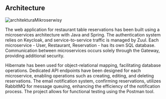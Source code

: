 ## Architecture

![architekturaMikroserwisy](https://github.com/KubaSzczekulski/RestaurantReservationMicroservices/assets/72909122/598f8741-747d-48d6-824f-ad08a585dece)

The web application for restaurant table reservations has been built using a microservices architecture with Java and Spring. The authentication system relies on Keycloak, and service-to-service traffic is managed by Zuul. Each microservice - User, Restaurant, Reservation - has its own SQL database. Communication between microservices occurs solely through the Gateway, providing additional security.

Hibernate has been used for object-relational mapping, facilitating database operations. Dedicated API endpoints have been designed for each microservice, enabling operations such as creating, editing, and deleting reservations. The email notification system, confirming reservations, utilizes RabbitMQ for message queuing, enhancing the efficiency of the notification process. The project allows for functional testing using the Postman tool.
